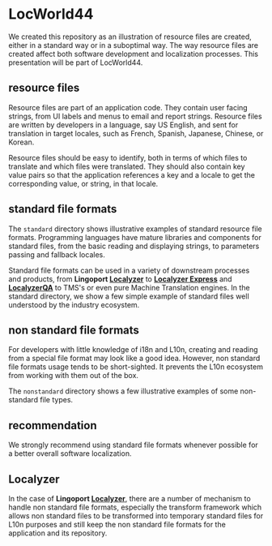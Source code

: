 # LocWorld44
We created this repository as an illustration of resource files are created, either in a standard way or in a suboptimal way. The way resource files are created affect both  software development and localization processes. This presentation will be part of LocWorld44.

## resource files
Resource files are part of an application code. They contain user facing strings, from UI labels and menus to email and report strings. Resource files are written by developers in a language, say US English, and sent for translation in target locales, such as French, Spanish, Japanese, Chinese, or Korean.

Resource files should be easy to identify, both in terms of which files to translate and which files were translated. They should also contain key value pairs so that the application references a key and a locale to get the corresponding value, or string, in that locale. 

## standard file formats
The <code>standard</code> directory shows illustrative examples of standard resource file formats. Programming languages have mature libraries and components for standard files, from the basic reading and displaying strings, to parameters passing and fallback locales. 

Standard file formats can be used in a variety of downstream processes and products, from <b>Lingoport [Localyzer](https://lingoport.com/software-internationalization-products/localyzer-localization-automation/)</b> to <b>[Localyzer Express](https://lingoport.com/software-internationalization-products/express-suite/)</b> and <b>[LocalyzerQA](https://lingoport.com/software-internationalization-products/localyzerqa-linguistic-qa/)</b> to TMS's or even pure Machine Translation engines. In the <coce>standard</code> directory, we show a few simple example of standard files well understood by the industry ecosystem.

## non standard file formats
For developers with little knowledge of i18n and L10n, creating and reading from a special file format may look like a good idea. However, non standard file formats usage tends to be short-sighted. It prevents the L10n ecosystem from working with them out of the box. 

The <code>nonstandard</code> directory shows a few illustrative examples of some non-standard file types. 

## recommendation
We strongly recommend using standard file formats whenever possible for a better overall software localization.

## Localyzer
In the case of <b>Lingoport [Localyzer](https://lingoport.com/software-internationalization-products/localyzer-localization-automation/)</b>, there are a number of mechanism to handle non standard file formats, especially the transform framework which allows non standard files to be transformed into temporary standard files for L10n purposes and still keep the non standard file formats for the application and its repository.
 
